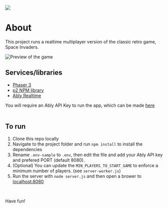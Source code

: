 ![](./public/space-invaders-hero.svg)

# About

This project runs a realtime multiplayer version of the classic retro game, Space Invaders.

![Preview of the game](https://user-images.githubusercontent.com/5900152/84092843-7ea1ce80-a9f0-11ea-809d-41cd20fb8e59.gif)
<br>

## Services/libraries 

- [Phaser 3](https://phaser.io)
- [p2 NPM library](https://www.npmjs.com/package/p2)
- [Ably Realtime](https://www.ably.com) 

You will require an Ably API Key to run the app, which can be made [here](https://ably.com/sign-up)
<br>
<br>

## To run

1. Clone this repo locally
1. Navigate to the project folder and run `npm install` to install the dependencies
1. Rename `.env-sample` to `.env`, then edit the file and add your Ably API key and prefered PORT (default 8080).
1. (Optional) You can update the `MIN_PLAYERS_TO_START_GAME` to enforce a minimum number of players. (see `server-worker.js`)
1. Run the server with `node server.js` and then open a brower to [localhost:8080](http://localhost:8080)
<br>

Have fun!
